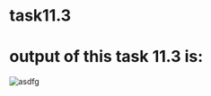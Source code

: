 # task11.3
# output of this task 11.3 is:
![asdfg](https://user-images.githubusercontent.com/69908356/100722471-a5acec00-33e6-11eb-856c-cee4acf73e03.png)
